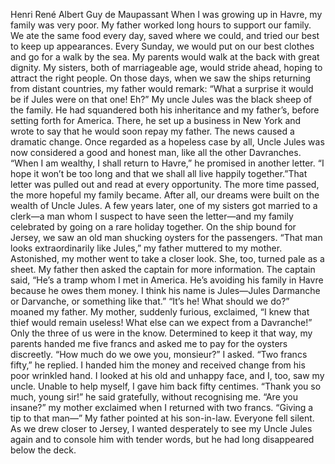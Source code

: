 Henri René Albert Guy de Maupassant
When I was growing up in Havre, my family was very poor. My father worked long hours to support our family. We ate the same food every day, saved where we could, and tried our best to keep up appearances. Every Sunday, we would put on our best clothes and go for a walk by the sea. My parents would walk at the back with great dignity. My sisters, both of marriageable age, would stride ahead, hoping to attract the right people. On those days, when we saw the ships returning from distant countries, my father would remark: “What a surprise it would be if Jules were on that one! Eh?”
My uncle Jules was the black sheep of the family. He had squandered both his inheritance and my father’s, before setting forth for America. There, he set up a business in New York and wrote to say that he would soon repay my father. The news caused a dramatic change. Once regarded as a hopeless case by all, Uncle Jules was now considered a good and honest man, like all the other Davranches. “When I am wealthy, I shall return to Havre,” he promised in another letter. “I hope it won’t be too long and that we shall all live happily together.”That letter was pulled out and read at every opportunity. The more time passed, the more hopeful my family became. After all, our dreams were built on the wealth of Uncle Jules.
A few years later, one of my sisters got married to a clerk—a man whom I suspect to have seen the letter—and my family celebrated by going on a rare holiday together. On the ship bound for Jersey, we saw an old man shucking oysters for the passengers.
“That man looks extraordinarily like Jules,” my father muttered to my mother.
Astonished, my mother went to take a closer look. She, too, turned pale as a sheet. My father then asked the captain for more information.
The captain said, “He’s a tramp whom I met in America. He’s avoiding his family in Havre because he owes them money. I think his name is Jules—Jules Darmanche or Darvanche, or something like that.”
“It’s he! What should we do?” moaned my father.
My mother, suddenly furious, exclaimed, “I knew that thief would remain useless! What else can we expect from a Davranche!”
Only the three of us were in the know. Determined to keep it that way, my parents handed me five francs and asked me to pay for the oysters discreetly.
“How much do we owe you, monsieur?” I asked.
“Two francs fifty,” he replied.
I handed him the money and received change from his poor wrinkled hand. I looked at his old and unhappy face, and I, too, saw my uncle. Unable to help myself, I gave him back fifty centimes.
“Thank you so much, young sir!” he said gratefully, without recognising me.
“Are you insane?” my mother exclaimed when I returned with two francs. “Giving a tip to that man—”
My father pointed at his son-in-law. Everyone fell silent. As we drew closer to Jersey, I wanted desperately to see my Uncle Jules again and to console him with tender words, but he had long disappeared below the deck.